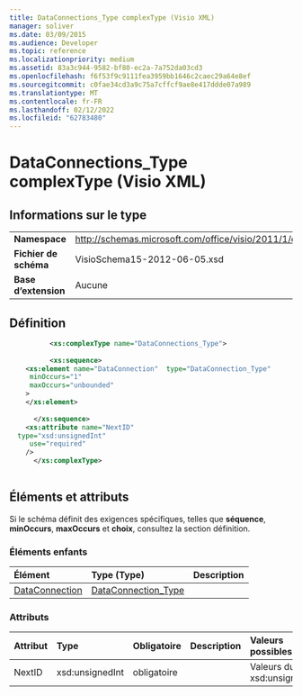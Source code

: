 ```yaml
---
title: DataConnections_Type complexType (Visio XML)
manager: soliver
ms.date: 03/09/2015
ms.audience: Developer
ms.topic: reference
ms.localizationpriority: medium
ms.assetid: 83a3c944-9582-bf80-ec2a-7a752da03cd3
ms.openlocfilehash: f6f53f9c9111fea3959bb1646c2caec29a64e8ef
ms.sourcegitcommit: c0fae34cd3a9c75a7cffcf9ae8e417ddde07a989
ms.translationtype: MT
ms.contentlocale: fr-FR
ms.lasthandoff: 02/12/2022
ms.locfileid: "62783480"
---
```

# <a name="dataconnections_type-complextype-visio-xml"></a>DataConnections_Type complexType (Visio XML)

## <a name="type-information"></a>Informations sur le type

|||
|:-----|:-----|
|**Namespace** <br/> |http://schemas.microsoft.com/office/visio/2011/1/core  <br/> |
|**Fichier de schéma** <br/> |VisioSchema15-2012-06-05.xsd  <br/> |
|**Base d’extension** <br/> |Aucune  <br/> |
   
## <a name="definition"></a>Définition

```XML
          <xs:complexType name="DataConnections_Type">
          
          <xs:sequence>
    <xs:element name="DataConnection"  type="DataConnection_Type"
     minOccurs="1"
     maxOccurs="unbounded"
    >
    </xs:element>
    
      </xs:sequence>
    <xs:attribute name="NextID"
  type="xsd:unsignedInt"
     use="required"
    />
      </xs:complexType>
      
```

## <a name="elements-and-attributes"></a>Éléments et attributs

Si le schéma définit des exigences spécifiques, telles que **séquence**, **minOccurs**, **maxOccurs** et **choix**, consultez la section définition. 
  
### <a name="child-elements"></a>Éléments enfants

|**Élément**|**Type (Type)**|**Description**|
|:-----|:-----|:-----|
|[DataConnection](dataconnection-element-dataconnections_type-complextypevisio-xml.md) <br/> |[DataConnection_Type](dataconnection_type-complextypevisio-xml.md) <br/> ||
   
### <a name="attributes"></a>Attributs

|**Attribut**|**Type**|**Obligatoire**|**Description**|**Valeurs possibles**|
|:-----|:-----|:-----|:-----|:-----|
|NextID  <br/> |xsd:unsignedInt  <br/> |obligatoire  <br/> ||Valeurs du type xsd:unsignedInt. |
   

